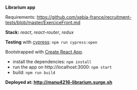 **Librarium app**

Requirements: https://github.com/xebia-france/recruitment-tests/blob/master/ExerciceFront.md

**Stack:** *react*, *react-router*, *redux*

**Testing** with [cypress](https://www.cypress.io): `npm run cypress:open`

Bootstrapped with [Create React App](https://github.com/facebookincubator/create-react-app).
- install the dependencies: `npm install`
- run the app on http://localhost:3000: `npm start`
- build: `npm run build`

**Deployed at: http://manu4216-librarium.surge.sh**
